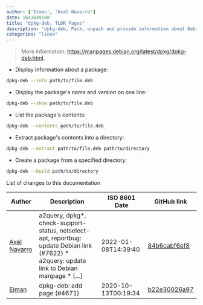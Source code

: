 ```yaml
---
author: ['Eiman', 'Axel Navarro']
date: 1641649180
title: "dpkg-deb, TLDR Pages"
description: "dpkg-deb, Pack, unpack and provide information about Debian archives."
categories: "linux"
---
```

> More information: <https://manpages.debian.org/latest/dpkg/dpkg-deb.html>.

- Display information about a package:

```bash
dpkg-deb --info path/to/file.deb
```

- Display the package's name and version on one line:

```bash
dpkg-deb --show path/to/file.deb
```

- List the package's contents:

```bash
dpkg-deb --contents path/to/file.deb
```

- Extract package's contents into a directory:

```bash
dpkg-deb --extract path/to/file.deb path/to/directory
```

- Create a package from a specified directory:

```bash
dpkg-deb --build path/to/directory
```
List of changes to this documentation


Author | Description | ISO 8601 Date | GitHub link
------|-----|-----|-----
[Axel Navarro](mailto:navarroaxel@gmail.com) | a2query, dpkg*, check-support-status, netselect-apt, reportbug: update Debian link (#7622) * a2query: update link to Debian manpage * [...] | 2022-01-08T14:39:40 | [84b6cabf6ef8](https://github.com/tldr-pages/tldr/commit/84b6cabf6ef870441744497edf1c184b8888d727)
[Eiman](mailto:eimanip@users.noreply.github.com) | dpkg-deb: add page (#4671) | 2020-10-13T00:19:34 | [b22e30026a97](https://github.com/tldr-pages/tldr/commit/b22e30026a9721614a8d2d46e8397ee932124703)

